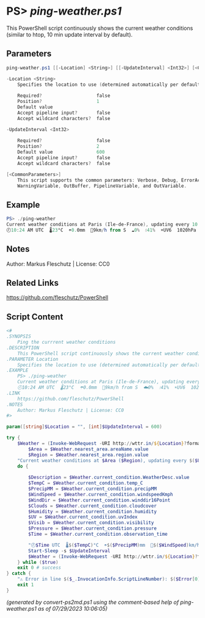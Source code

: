PS> *ping-weather.ps1*
====================

This PowerShell script continuously shows the current weather conditions (similar to htop, 10 min update interval by default).

Parameters
----------
```powershell
ping-weather.ps1 [[-Location] <String>] [[-UpdateInterval] <Int32>] [<CommonParameters>]

-Location <String>
    Specifies the location to use (determined automatically per default)
    
    Required?                    false
    Position?                    1
    Default value                
    Accept pipeline input?       false
    Accept wildcard characters?  false

-UpdateInterval <Int32>
    
    Required?                    false
    Position?                    2
    Default value                600
    Accept pipeline input?       false
    Accept wildcard characters?  false

[<CommonParameters>]
    This script supports the common parameters: Verbose, Debug, ErrorAction, ErrorVariable, WarningAction, 
    WarningVariable, OutBuffer, PipelineVariable, and OutVariable.
```

Example
-------
```powershell
PS> ./ping-weather
Current weather conditions at Paris (Ile-de-France), updating every 10 min...
🕗10:24 AM UTC  🌡23°C  ☂️0.0mm  💨9km/h from S  ☁️0%  💧41%  ☀️UV6  1020hPa  Sunny

```

Notes
-----
Author: Markus Fleschutz | License: CC0

Related Links
-------------
https://github.com/fleschutz/PowerShell

Script Content
--------------
```powershell
<#
.SYNOPSIS
	Ping the currrent weather conditions
.DESCRIPTION
	This PowerShell script continuously shows the current weather conditions (similar to htop, 10 min update interval by default).
.PARAMETER Location
	Specifies the location to use (determined automatically per default)
.EXAMPLE
	PS> ./ping-weather
	Current weather conditions at Paris (Ile-de-France), updating every 10 min...
	🕗10:24 AM UTC  🌡23°C  ☂️0.0mm  💨9km/h from S  ☁️0%  💧41%  ☀️UV6  1020hPa  Sunny
.LINK
	https://github.com/fleschutz/PowerShell
.NOTES
	Author: Markus Fleschutz | License: CC0
#>

param([string]$Location = "", [int]$UpdateInterval = 600)

try {
	$Weather = (Invoke-WebRequest -URI http://wttr.in/${Location}?format=j1 -userAgent "curl" -useBasicParsing).Content | ConvertFrom-Json
        $Area = $Weather.nearest_area.areaName.value
        $Region = $Weather.nearest_area.region.value
	"Current weather conditions at $Area ($Region), updating every $($UpdateInterval / 60) min..."
	do {
		
		$Description = $Weather.current_condition.WeatherDesc.value
		$TempC = $Weather.current_condition.temp_C
		$PrecipMM = $Weather.current_condition.precipMM
		$WindSpeed = $Weather.current_condition.windspeedKmph
		$WindDir = $Weather.current_condition.winddir16Point
		$Clouds = $Weather.current_condition.cloudcover
		$Humidity = $Weather.current_condition.humidity
		$UV = $Weather.current_condition.uvIndex
		$Visib = $Weather.current_condition.visibility 
		$Pressure = $Weather.current_condition.pressure
		$Time = $Weather.current_condition.observation_time

		"🕗$Time UTC  🌡$($TempC)°C  ☂️$($PrecipMM)mm  💨$($WindSpeed)km/h from $WindDir  ☁️$($Clouds)%  💧$($Humidity)%  ☀️UV$UV  👀$($Visib)km  $($Pressure)hPa  $Description"
		Start-Sleep -s $UpdateInterval
		$Weather = (Invoke-WebRequest -URI http://wttr.in/${Location}?format=j1 -userAgent "curl" -useBasicParsing).Content | ConvertFrom-Json
	} while ($true)
	exit 0 # success
} catch {
	"⚠️ Error in line $($_.InvocationInfo.ScriptLineNumber): $($Error[0])"
	exit 1
}
```

*(generated by convert-ps2md.ps1 using the comment-based help of ping-weather.ps1 as of 07/29/2023 10:06:05)*
